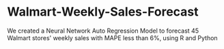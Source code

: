 # Walmart-Weekly-Sales-Forecast
We created a Neural Network Auto Regression Model to forecast 45 Walmart stores' weekly sales with MAPE less than 6%, using R and Python 
